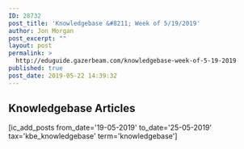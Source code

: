 ```yaml
---
ID: 28732
post_title: 'Knowledgebase &#8211; Week of 5/19/2019'
author: Jon Morgan
post_excerpt: ""
layout: post
permalink: >
  http://eduguide.gazerbeam.com/knowledgebase-week-of-5-19-2019
published: true
post_date: 2019-05-22 14:39:32
---
```

<!-- wp:shortcode -->
<h2>Knowledgebase Articles</h2>
<p>[ic_add_posts from_date='19-05-2019' to_date='25-05-2019' tax='kbe_knowledgebase' term='knowledgebase']</p>
<!-- /wp:shortcode -->